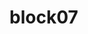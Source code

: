 # block07

<!-- PsuedoCode
 
- Create a string for the user using let
- Assign 3 variables using let, and create a mathematic equation to get the number using a given operator
- Add comments and use alert to display the vault codes
- Commit to github and send link 

-->
